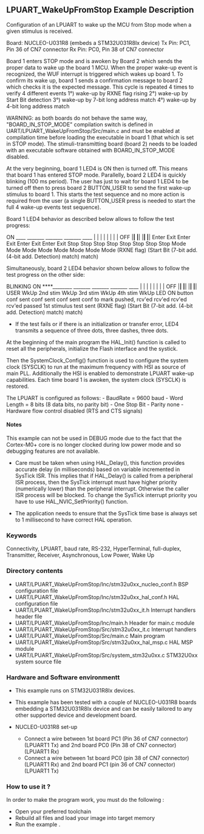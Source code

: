 ## <b>LPUART_WakeUpFromStop Example Description</b>

Configuration of an LPUART to wake up the MCU from Stop mode
when a given stimulus is received.

Board:  NUCLEO-U031R8 (embeds a STM32U031R8Ix device)
Tx Pin: PC1, Pin 36 of CN7 connector
Rx Pin: PC0, Pin 38 of CN7 connector

Board 1 enters STOP mode and is awoken by Board 2 which sends
the proper data to wake up the board 1 MCU.
When the proper wake-up event is recognized, the WUF interrupt is triggered
which wakes up board 1.
To confirm its wake up, board 1 sends a confirmation message to board 2 which
checks it is the expected message.
This cycle is repeated 4 times to verify 4 different events
1°) wake-up by RXNE flag rising
2°) wake-up by Start Bit detection
3°) wake-up by 7-bit long address match
4°) wake-up by 4-bit long address match

WARNING: as both boards do not behave the same way, "BOARD_IN_STOP_MODE"
compilation switch is defined in UART/LPUART_WakeUpFromStop/Src/main.c and must
be enabled at compilation time before loading the executable in board 1 (that
which is set in STOP mode).
The stimuli-transmitting board (board 2) needs to be loaded with an executable
software obtained with BOARD_IN_STOP_MODE disabled.

At the very beginning, board 1 LED4 is ON then is turned off.
This means that board 1 has entered STOP mode.
Parallelly, board 2 LED4 is quickly blinking (100 ms period). The user has
just to wait for board 1 LED4 to be turned off then to press board 2
BUTTON_USER to send the first wake-up stimulus to board 1.
This starts the test sequence and no more action is required from the user
(a single BUTTON_USER press is needed to start the full 4 wake-up events
test sequence).

Board 1 LED4 behavior as described below allows to follow the
test progress:

ON ____          _______          _______          _______          ____
       |        |       |        |       |        |       |        |
OFF    |________|       |________|       |________|       |________|
      Enter    Exit    Enter    Exit    Enter    Exit    Enter    Exit
      Stop     Stop    Stop     Stop    Stop     Stop    Stop     Stop
      Mode     Mode    Mode     Mode    Mode     Mode    Mode     Mode
            (RXNE flag)      (Start Bit      (7-bit add.       (4-bit add.
                              Detection)        match)            match)


Simultaneously, board 2 LED4 behavior shown below allows to follow the
test progress on the other side:

  BLINKING
ON ****________          _______          _______          _______          ____
               |        |       |        |       |        |       |        |
OFF            |________|       |________|       |________|       |________|
     USER     WkUp   2nd stim  WkUp   3rd stim  WkUp   4th stim  WkUp    LED ON
     button   conf     sent    conf     sent    conf     sent    conf    to mark
    pushed,   rcv'ed          rcv'ed           rcv'ed           rcv'ed   passed
  1st stimulus                                                            test
     sent
  (RXNE flag)      (Start Bit       (7-bit add.      (4-bit add.
                    Detection)         match)           match)


- If the test fails or if there is an initialization or transfer error, LED4
transmits a sequence of three dots, three dashes, three dots.

At the beginning of the main program the HAL_Init() function is called to reset
all the peripherals, initialize the Flash interface and the systick.

Then the SystemClock_Config() function is used to configure the system clock
(SYSCLK) to run at the maximum frequency with HSI as source of main PLL.
Additionally the HSI is enabled to demonstrate LPUART wake-up capabilities.
Each time board 1 is awoken, the system clock (SYSCLK) is restored.


The LPUART is configured as follows:
    - BaudRate = 9600 baud
    - Word Length = 8 bits (8 data bits, no parity bit)
    - One Stop Bit
    - Parity none
    - Hardware flow control disabled (RTS and CTS signals)

#### <b>Notes</b>
This example can not be used in DEBUG mode due to the fact that the Cortex-M0+ core is no longer clocked during low power mode and so
    debugging features are not available.

- Care must be taken when using HAL_Delay(), this function provides accurate
      delay (in milliseconds) based on variable incremented in SysTick ISR.
      This implies that if HAL_Delay() is called from a peripheral ISR process,
      then the SysTick interrupt must have higher priority (numerically lower)
      than the peripheral interrupt. Otherwise the caller ISR process will be
      blocked. To change the SysTick interrupt priority you have to use
      HAL_NVIC_SetPriority() function.

- The application needs to ensure that the SysTick time base is always set
      to 1 millisecond to have correct HAL operation.

### <b>Keywords</b>

Connectivity, LPUART, baud rate, RS-232, HyperTerminal, full-duplex,
Transmitter, Receiver, Asynchronous, Low Power, Wake Up

### <b>Directory contents</b> 

  - UART/LPUART_WakeUpFromStop/Inc/stm32u0xx_nucleo_conf.h     BSP configuration file
  - UART/LPUART_WakeUpFromStop/Inc/stm32u0xx_hal_conf.h    HAL configuration file
  - UART/LPUART_WakeUpFromStop/Inc/stm32u0xx_it.h          Interrupt handlers header file
  - UART/LPUART_WakeUpFromStop/Inc/main.h                  Header for main.c module
  - UART/LPUART_WakeUpFromStop/Src/stm32u0xx_it.c          Interrupt handlers
  - UART/LPUART_WakeUpFromStop/Src/main.c                  Main program
  - UART/LPUART_WakeUpFromStop/Src/stm32u0xx_hal_msp.c     HAL MSP module
  - UART/LPUART_WakeUpFromStop/Src/system_stm32u0xx.c      STM32U0xx system source file


### <b>Hardware and Software environment</b>t

  - This example runs on STM32U031R8Ix devices.

  - This example has been tested with a couple of NUCLEO-U031R8 boards embedding a
    STM32U031R8Ix device and can be easily tailored to any other supported device
    and development board.

  - NUCLEO-U031R8 set-up

    - Connect a wire between 1st board PC1 (Pin 36 of CN7 connector)(LPUART1 Tx) and 2nd board PC0 (Pin 38 of CN7 connector) (LPUART1 Rx)
    - Connect a wire between 1st board PC0 (pin 38 of CN7 connector)(LPUART1 Rx) and 2nd board PC1 (pin 36 of CN7 connector) (LPUART1 Tx)


### <b>How to use it ?</b>

In order to make the program work, you must do the following :
 - Open your preferred toolchain
 - Rebuild all files and load your image into target memory
 - Run the example .
